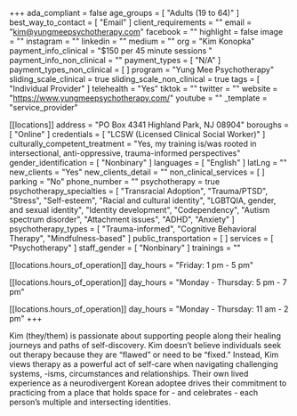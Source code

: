 +++
ada_compliant = false
age_groups = [ "Adults (19 to 64)" ]
best_way_to_contact = [ "Email" ]
client_requirements = ""
email = "kim@yungmeepsychotherapy.com"
facebook = ""
highlight = false
image = ""
instagram = ""
linkedin = ""
medium = ""
org = "Kim Konopka"
payment_info_clinical = "$150 per 45 minute sessions "
payment_info_non_clinical = ""
payment_types = [ "N/A" ]
payment_types_non_clinical = [ ]
program = "Yung Mee Psychotherapy"
sliding_scale_clinical = true
sliding_scale_non_clinical = true
tags = [ "Individual Provider" ]
telehealth = "Yes"
tiktok = ""
twitter = ""
website = "https://www.yungmeepsychotherapy.com/"
youtube = ""
_template = "service_provider"

[[locations]]
address = "PO Box 4341 Highland Park, NJ 08904"
boroughs = [ "Online" ]
credentials = [ "LCSW (Licensed Clinical Social Worker)" ]
culturally_competent_treatment = "Yes, my training is/was rooted in intersectional, anti-oppressive, trauma-informed perspectives"
gender_identification = [ "Nonbinary" ]
languages = [ "English" ]
latLng = ""
new_clients = "Yes"
new_clients_detail = ""
non_clinical_services = [ ]
parking = "No"
phone_number = ""
psychotherapy = true
psychotherapy_specialties = [
  "Transracial Adoption",
  "Trauma/PTSD",
  "Stress",
  "Self-esteem",
  "Racial and cultural identity",
  "LGBTQIA, gender, and sexual identity",
  "Identity development",
  "Codependency",
  "Autism spectrum disorder",
  "Attachment issues",
  "ADHD",
  "Anxiety"
]
psychotherapy_types = [
  "Trauma-informed",
  "Cognitive Behavioral Therapy",
  "Mindfulness-based"
]
public_transportation = [ ]
services = [ "Psychotherapy" ]
staff_gender = [ "Nonbinary" ]
trainings = ""

  [[locations.hours_of_operation]]
  day_hours = "Friday: 1 pm - 5 pm"

  [[locations.hours_of_operation]]
  day_hours = "Monday - Thursday: 5 pm - 7 pm"

  [[locations.hours_of_operation]]
  day_hours = "Monday - Thursday: 11 am - 2 pm"
+++

Kim (they/them) is passionate about supporting people along their healing journeys and paths of self-discovery. Kim doesn’t believe individuals seek out therapy because they are “flawed” or need to be “fixed.” Instead, Kim views therapy as a powerful act of self-care when navigating challenging systems, -isms, circumstances and relationships. Their own lived experience as a neurodivergent Korean adoptee drives their commitment to practicing from a place that holds space for - and celebrates - each person’s multiple and intersecting identities.
